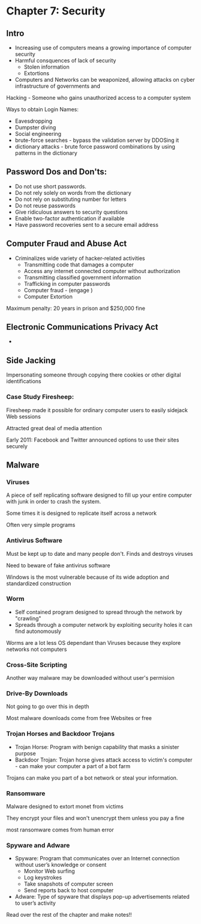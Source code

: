# Chapter 7: Security

## Intro
* Increasing use of computers means a growing importance of computer security
* Harmful consquences of lack of security
    * Stolen information
    * Extortions
* Computers and Networks can be weaponized, allowing attacks on cyber infrastructure of governments and 

Hacking - Someone who gains unauthorized access to a computer system

Ways to obtain Login Names:
* Eavesdropping
* Dumpster diving
* Social engineering
* brute-force searches - bypass the validation server by DDOSing it 
* dictionary attacks - brute force password combinations by using patterns in the dictionary

## Password Dos and Don'ts:
* Do not use short passwords.
* Do not rely solely on words from the dictionary
* Do not rely on substituting number for letters
* Do not reuse passwords
* Give ridiculous answers to security questions
* Enable two-factor authentication if available
* Have password recoveries sent to a secure email address

## Computer Fraud and Abuse Act
* Criminalizes wide variety of hacker-related activities
    * Transmitting code that damages a computer
    * Access any internet connected computer without authorization
    * Transmitting classified government information
    * Trafficking in computer passwords
    * Computer fraud - (engage )
    * Computer Extortion

Maximum penalty: 20 years in prison and $250,000 fine

## Electronic Communications Privacy Act
*

## Side Jacking
Impersonating someone through copying there cookies or other digital identifications

### Case Study Firesheep:
Firesheep made it possible for ordinary computer users to
easily sidejack Web sessions

Attracted great deal of media attention

Early 2011: Facebook and Twitter announced options to
use their sites securely

## Malware

### Viruses 
A piece of self replicating software designed to fill up your entire computer with junk in order to crash the system.

Some times it is designed to replicate itself across a network

Often very simple programs

### Antivirus Software
Must be kept up to date and many people don't. Finds and destroys viruses 

Need to beware of fake antivirus software 

Windows is the most vulnerable because of its wide adoption and standardized construction

### Worm
* Self contained program designed to spread through the network by "crawling"
* Spreads through a computer network by exploiting security holes it can find autonomously

Worms are a lot less OS dependant than Viruses because they explore networks not computers

### Cross-Site Scripting
Another way malware may be downloaded without user's permision

### Drive-By Downloads
Not going to go over this in depth

Most malware downloads come from free Websites or free 

### Trojan Horses and Backdoor Trojans
* Trojan Horse: Program with benign capability that masks a sinister purpose
* Backdoor Trojan: Trojan horse gives attack access to victim's computer - can make your computer a part of a bot farm

Trojans can make you part of a bot network or steal your information.

### Ransomware
Malware designed to extort monet from victims

They encrypt your files and won't unencrypt them unless you pay a fine

most ransomware comes from human error

### Spyware and Adware
* Spyware: Program that communicates over an Internet connection without user’s knowledge or consent
    * Monitor Web surfing
    * Log keystrokes
    * Take snapshots of computer screen
    * Send reports back to host computer
* Adware: Type of spyware that displays pop-up
advertisements related to user’s activity

Read over the rest of the chapter and make notes!!